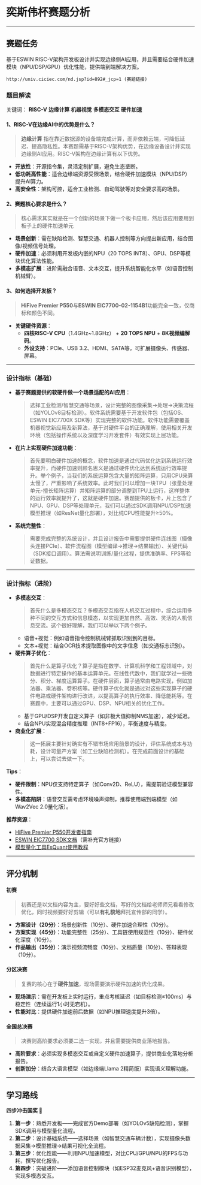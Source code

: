 # 奕斯伟杯赛题分析  
---  

## 赛题任务  
基于ESWIN RISC-V架构开发板设计并实现边缘侧AI应用，并且需要结合硬件加速模块（NPU/DSP/GPU）优化性能，提供端到端解决方案。  

```
http://univ.ciciec.com/nd.jsp?id=892#_jcp=1 (赛题链接)
```

### 题目解读  
关键词： **RISC-V** **边缘计算** **机器视觉** **多模态交互** **硬件加速**  

#### 1、RISC-V在边缘AI中的优势是什么？  
  > **边缘计算** 指在靠近数据源的设备端完成计算，而非依赖云端，可降低延迟、提高隐私性。本赛题需基于RISC-V架构优势，在边缘设备设计并实现边缘侧AI应用。RISC-V架构在边缘计算有以下优势。
- **开放性**：开源指令集，灵活定制扩展，避免生态垄断。  
- **低功耗高性能**：适合边缘端资源受限场景，结合硬件加速模块（NPU/DSP）提升AI算力。  
- **高安全性**：架构可控，适合工业检测、自动驾驶等对安全要求高的场景。  

#### 2、赛题核心要求是什么？  
>核心需求其实就是在一个创新的场景下做一个板卡应用，然后该应用要用到板子上的硬件加速单元
- **场景创新**：需在缺陷检测、智慧交通、机器人控制等方向提出新应用，结合图像/视频信号处理。  
- **硬件加速**：必须利用开发板内嵌的NPU（20 TOPS INT8）、GPU、DSP等模块优化算法性能。  
- **多模态扩展**：进阶需融合语音、文本交互，提升系统智能化水平（如语音控制机械臂）。  

#### 3、如何选择开发板？  
> **HiFive Premier P550**与**ESWIN EIC7700-02-1154B1**功能完全一致，仅商标和颜色不同。  
- **关键硬件资源**：  
  - **四核RISC-V CPU**（1.4GHz~1.8GHz） + **20 TOPS NPU** + **8K视频编解码**。  
  - **外设支持**：PCIe、USB 3.2、HDMI、SATA等，可扩展摄像头、传感器、屏幕。    
---

### 设计指标（基础）  
- **基于赛题提供的软硬件做一个场景适配的AI应用**：
  >选择工业检测/智慧交通等场景，设计完整的图像采集→处理→决策流程（如YOLOv8目标检测）。软件系统需要基于开发软件包（包括OS、ESWIN EIC7700X SDK等）实现完整的软件功能。软件功能需要覆盖机器视觉新应用及新算法，基于对硬件平台的正确理解，使用相关开发环境（包括操作系统以及深度学习开发套件）有效实现上层功能。
- **在片上实现硬件加速功能**：
  >首先要明白硬件加速的概念，软件加速是通过代码优化达到系统运行效率提升，而硬件加速则顾名思义是通过硬件优化达到系统运行效率提升。举个例子，当我们的系统运算包含大量的矩阵运算，只用CPU来算太慢了，严重影响了系统效率。此时我们可以增加一块TPU（张量处理单元-擅长矩阵运算）并矩阵运算的部分调整到TPU上运行，这样整体的运行效率就提升了，这就是硬件加速。赛题提供的板卡，片上包含了NPU、GPU、DSP等处理单元，我们可以通过SDK调用NPU/DSP加速模型推理（如ResNet量化部署），对比纯CPU性能提升≥50%。  
- **系统完整性**：
  >需要完成完整的系统设计，并且设计报告中需要提供硬件连线图（摄像头连接PCIe）、软件流程图（模型编译→推理→结果输出）、关键代码（SDK接口调用）。算法需说明训练/量化过程，提供准确率、FPS等验证数据。  

---

### 设计指标（进阶）  
- **多模态交互**：  
  >首先什么是多模态交互？多模态交互指在人机交互过程中，综合运用多种不同的交互方式和信息模态，以实现更加自然、高效、灵活的人机信息交流。这个很好理解，我们可以举以下两个例子。
  - 语音+视觉：例如语音指令控制机械臂抓取识别到的目标。  
  - 文本+视觉：结合OCR技术提取图像中的文字信息（如交通标志识别）。  
- **硬件算子优化**：  
  >首先什么是算子优化？算子是指在数学、计算机科学和工程领域中，对数据进行特定操作的基本运算单元。在线性代数中，我们就学过一些微分、积分、梯度运算算子。在硬件层面，算子通常由电路实现，例如加法器、乘法器、卷积核等。硬件算子优化就是通过对这些实现算子的硬件电路或硬件架构进行改进，以提高算子的执行效率、降低能耗等。在赛题中，主要可以通过GPU、DSP、NPU相关的优化工作。
  - 基于GPU/DSP开发自定义算子（如非极大值抑制NMS加速），减少延迟。  
  - 结合NPU实现混合精度推理（INT8+FP16），平衡速度与精度。  
- **商业化扩展**：
  >这一拓展主要针对确实有不错市场应用前景的设计，评估系统成本与功耗，设计可量产方案（如工业缺陷检测机）。在完成前面设计的基础上，可以尝试去做一下。

**Tips**：  
- **硬件限制**：NPU仅支持特定算子（如Conv2D、ReLU），需提前验证模型兼容性。  
- **多模态陷阱**：语音交互需考虑环境噪声抑制，推荐使用端到端模型（如Wav2Vec 2.0量化版）。

**推荐资源**：  
- [HiFive Premier P550开发者指南](https://www.sifive.com/boards/hifive-premier-p550)  
- [ESWIN EIC7700 SDK文档](https://example.com)（需补充官方链接）  
- [模型量化工具EsQuant使用教程](https://example.com)  

---

## 评分机制  
#### 初赛  
>初赛还是以文档内容为主，要好好些文档，写好的文档给老师师兄看看修改优化，同时视频要好好剪辑（可以**有礼貌地**拜托宣传部的同学）。
- **方案设计（20分）**：场景创新性（10分）、硬件加速合理性（10分）。  
- **方案实现（45分）**：功能完整性（25分）、工具链使用规范性（10分）、硬件优化深度（10分）。  
- **作品输出（35分）**：演示视频流畅度（10分）、文档质量（10分）、答辩表现（10分）。  

#### 分区决赛  
>复赛的核心在于**硬件加速**，现场需要演示硬件加速的优化成果。
- **现场演示**：需在开发板上实时运行，重点考核延迟（如目标检测≤100ms）与稳定性（连续运行1小时无宕机）。  
- **性能对比**：提供硬件加速前后数据（如NPU推理速度提升3倍）。  

#### 全国总决赛  
>决赛则高阶要求必须要二选一实现，并且需要提供商业落地报告。
- **高阶要求**：必须实现多模态交互或自定义硬件加速算子，提供商业化落地分析报告。  
- **创新加分**：结合大语言模型（如边缘端Llama 2精简版）实现语义理解功能。  

---

## 学习路线  
**四步冲击国奖 🚀**  
1. **第一步**：熟悉开发板——完成官方Demo部署（如YOLOv5缺陷检测），掌握SDK调用与模型量化流程。  
2. **第二步**：设计基础系统——选择场景（如智慧交通车辆计数），实现摄像头数据采集→模型推理→结果可视化全流程。  
3. **第三步**：优化性能——利用NPU加速模型，对比CPU/GPU/NPU的FPS与功耗，撰写优化报告。  
4. **第四步**：突破进阶——添加语音控制模块（如ESP32麦克风+语音识别模型），实现多模态交互。  
